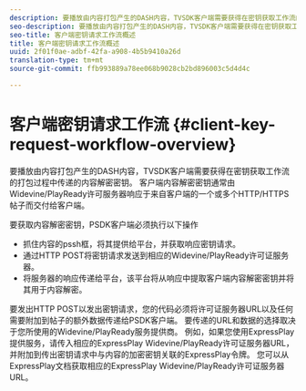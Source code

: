```yaml
---
description: 要播放由内容打包产生的DASH内容，TVSDK客户端需要获得在密钥获取工作流的打包过程中传递的内容解密密钥。 客户端内容解密密钥通常由Widevine/PlayReady许可服务器响应于来自客户端的一个或多个HTTP/HTTPS帖子而交付给客户端。
seo-description: 要播放由内容打包产生的DASH内容，TVSDK客户端需要获得在密钥获取工作流的打包过程中传递的内容解密密钥。 客户端内容解密密钥通常由Widevine/PlayReady许可服务器响应于来自客户端的一个或多个HTTP/HTTPS帖子而交付给客户端。
seo-title: 客户端密钥请求工作流概述
title: 客户端密钥请求工作流概述
uuid: 2f01f0ae-adbf-42fa-a908-4b5b9410a26d
translation-type: tm+mt
source-git-commit: ffb993889a78ee068b9028cb2bd896003c5d4d4c

---
```



# 客户端密钥请求工作流 {#client-key-request-workflow-overview}

要播放由内容打包产生的DASH内容，TVSDK客户端需要获得在密钥获取工作流的打包过程中传递的内容解密密钥。 客户端内容解密密钥通常由Widevine/PlayReady许可服务器响应于来自客户端的一个或多个HTTP/HTTPS帖子而交付给客户端。

要获取内容解密密钥，PSDK客户端必须执行以下操作

* 抓住内容的pssh框，将其提供给平台，并获取响应密钥请求。
* 通过HTTP POST将密钥请求发送到相应的Widevine/PlayReady许可证服务器。
* 将服务器的响应传递给平台，该平台将从响应中提取客户端内容解密密钥并将其用于内容解密。

要发出HTTP POST以发出密钥请求，您的代码必须将许可证服务器URL以及任何需要附加到帖子的额外数据传递给PSDK客户端。 要传递的URL和数据的选择取决于您所使用的Widevine/PlayReady服务提供商。 例如，如果您使用ExpressPlay提供服务，请传入相应的ExpressPlay Widevine/PlayReady许可证服务器URL，并附加到传出密钥请求中与内容的加密密钥关联的ExpressPlay令牌。 您可以从ExpressPlay文档获取相应的ExpressPlay Widevine/PlayReady许可证服务器URL。